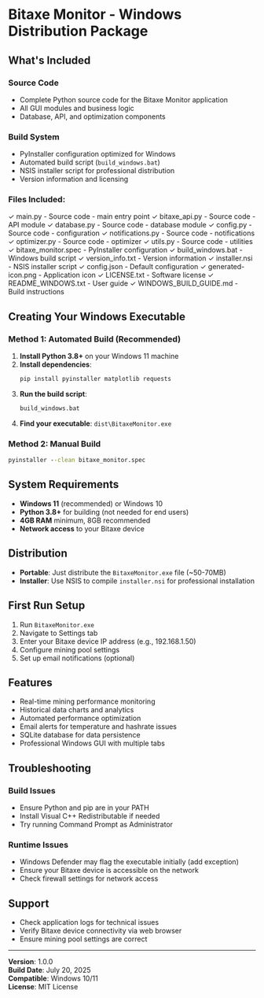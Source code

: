 # Bitaxe Monitor - Windows Distribution Package

## What's Included

### Source Code
- Complete Python source code for the Bitaxe Monitor application
- All GUI modules and business logic
- Database, API, and optimization components

### Build System
- PyInstaller configuration optimized for Windows
- Automated build script (`build_windows.bat`)
- NSIS installer script for professional distribution
- Version information and licensing

### Files Included:
✓ main.py - Source code - main entry point
✓ bitaxe_api.py - Source code - API module
✓ database.py - Source code - database module
✓ config.py - Source code - configuration
✓ notifications.py - Source code - notifications
✓ optimizer.py - Source code - optimizer
✓ utils.py - Source code - utilities
✓ bitaxe_monitor.spec - PyInstaller configuration
✓ build_windows.bat - Windows build script
✓ version_info.txt - Version information
✓ installer.nsi - NSIS installer script
✓ config.json - Default configuration
✓ generated-icon.png - Application icon
✓ LICENSE.txt - Software license
✓ README_WINDOWS.txt - User guide
✓ WINDOWS_BUILD_GUIDE.md - Build instructions

## Creating Your Windows Executable

### Method 1: Automated Build (Recommended)
1. **Install Python 3.8+** on your Windows 11 machine
2. **Install dependencies**:
   ```cmd
   pip install pyinstaller matplotlib requests
   ```
3. **Run the build script**:
   ```cmd
   build_windows.bat
   ```
4. **Find your executable**: `dist\BitaxeMonitor.exe`

### Method 2: Manual Build
```cmd
pyinstaller --clean bitaxe_monitor.spec
```

## System Requirements
- **Windows 11** (recommended) or Windows 10
- **Python 3.8+** for building (not needed for end users)
- **4GB RAM** minimum, 8GB recommended
- **Network access** to your Bitaxe device

## Distribution
- **Portable**: Just distribute the `BitaxeMonitor.exe` file (~50-70MB)
- **Installer**: Use NSIS to compile `installer.nsi` for professional installation

## First Run Setup
1. Run `BitaxeMonitor.exe`
2. Navigate to Settings tab
3. Enter your Bitaxe device IP address (e.g., 192.168.1.50)
4. Configure mining pool settings
5. Set up email notifications (optional)

## Features
- Real-time mining performance monitoring
- Historical data charts and analytics
- Automated performance optimization
- Email alerts for temperature and hashrate issues
- SQLite database for data persistence
- Professional Windows GUI with multiple tabs

## Troubleshooting

### Build Issues
- Ensure Python and pip are in your PATH
- Install Visual C++ Redistributable if needed
- Try running Command Prompt as Administrator

### Runtime Issues
- Windows Defender may flag the executable initially (add exception)
- Ensure your Bitaxe device is accessible on the network
- Check firewall settings for network access

## Support
- Check application logs for technical issues
- Verify Bitaxe device connectivity via web browser
- Ensure mining pool settings are correct

---
**Version**: 1.0.0  
**Build Date**: July 20, 2025  
**Compatible**: Windows 10/11  
**License**: MIT License
